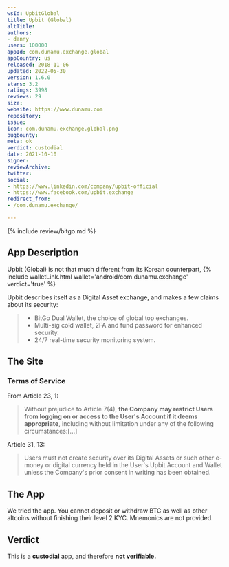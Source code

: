 ```yaml
---
wsId: UpbitGlobal
title: Upbit (Global)
altTitle: 
authors:
- danny
users: 100000
appId: com.dunamu.exchange.global
appCountry: us
released: 2018-11-06
updated: 2022-05-30
version: 1.6.0
stars: 3.2
ratings: 3998
reviews: 29
size: 
website: https://www.dunamu.com
repository: 
issue: 
icon: com.dunamu.exchange.global.png
bugbounty: 
meta: ok
verdict: custodial
date: 2021-10-10
signer: 
reviewArchive: 
twitter: 
social:
- https://www.linkedin.com/company/upbit-official
- https://www.facebook.com/upbit.exchange
redirect_from:
- /com.dunamu.exchange/

---
```


{% include review/bitgo.md %}

## App Description

Upbit (Global) is not that much different from its Korean counterpart, {% include walletLink.html wallet='android/com.dunamu.exchange' verdict='true' %}


Upbit describes itself as a Digital Asset exchange, and makes a few claims about its security:

> - BitGo Dual Wallet, the choice of global top exchanges.
> - Multi-sig cold wallet, 2FA and fund password for enhanced security.
> - 24/7 real-time security monitoring system.

## The Site

### Terms of Service
From Article 23, 1:

> Without prejudice to Article 7(4), **the Company may restrict Users from logging on or access to the User's Account if it deems appropriate**, including without limitation under any of the following circumstances:[...]

Article 31, 13:

> Users must not create security over its Digital Assets or such other e-money or digital currency held in the User's Upbit Account and Wallet unless the Company's prior consent in writing has been obtained.

## The App

We tried the app. You cannot deposit or withdraw BTC as well as other altcoins without finishing their level 2 KYC. Mnemonics are not provided.

## Verdict

This is a **custodial** app, and therefore **not verifiable.**
